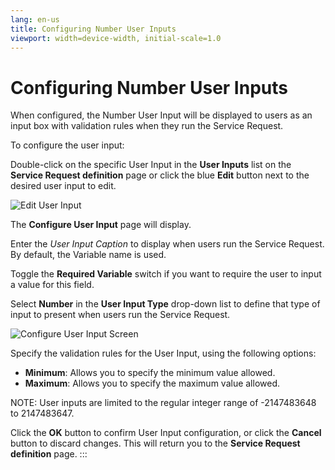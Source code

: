 ```yaml
---
lang: en-us
title: Configuring Number User Inputs
viewport: width=device-width, initial-scale=1.0
---
```


# Configuring Number User Inputs

When configured, the Number User Input will be displayed to users as an
input box with validation rules when they run the Service Request.

To configure the user input:

Double-click on the specific User Input in the **User Inputs** list on
the **Service Request definition** page or click the blue **Edit**
button next to the desired user input to edit.

![Edit User Input](../../../Resources/Images/SM/Editing-User-Input.png "Edit User Input")

The **Configure User Input** page will display.

Enter the *User Input Caption* to display when users run the Service
Request. By default, the Variable name is used.

Toggle the **Required Variable** switch if you want to require the user
to input a value for this field.

Select **Number** in the **User Input Type** drop-down list to define
that type of input to present when users run the Service Request.

![Configure User Input Screen](../../../Resources/Images/SM/Setting-Up-User-Inputs_number.png "Configure User Input Screen")

Specify the validation rules for the User Input, using the following
options:

- **Minimum**: Allows you to specify the minimum value allowed.
- **Maximum**: Allows you to specify the maximum value allowed.

NOTE: User inputs are limited to the regular integer range of -2147483648 to 2147483647.

Click the **OK** button to confirm User Input configuration, or click
the **Cancel** button to discard changes. This will return you to the
**Service Request definition** page.
:::
